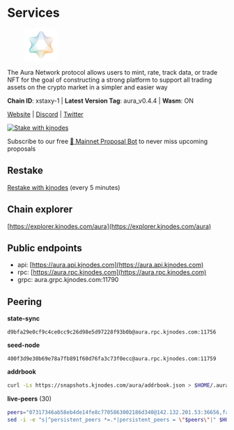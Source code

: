 # Services

<figure><img src="https://raw.githubusercontent.com/kj89/cosmos-images/main/logos/aura.png" alt=""><figcaption></figcaption></figure>

The Aura Network protocol allows users to mint, rate, track data,  or trade NFT for the goal of constructing a strong platform to  support all trading assets on the crypto market in a simpler and easier way

**Chain ID**: xstaxy-1 | **Latest Version Tag**: aura_v0.4.4 | **Wasm**: ON

[Website](https://aura.network) | [Discord](https://discord.gg/hpvF5QcWRf) | [Twitter](https://twitter.com/AuraNetworkHQ)

[![Stake with kjnodes](https://i.ibb.co/cr44Q8j/button-stake-with-kjnodes.png)](https://restake.app/aura/auravaloper17q4k3j6kcslrcuxtj9mxdcgez7kw7jdma8ykjs)

Subscribe to our free [🤖 Mainnet Proposal Bot](https://t.me/kjnodes_proposal_bot) to never miss upcoming proposals

## Restake

[Restake with kjnodes](https://restake.app/aura/auravaloper17q4k3j6kcslrcuxtj9mxdcgez7kw7jdma8ykjs) (every 5 minutes)
## Chain explorer
[https://explorer.kjnodes.com/aura](https://explorer.kjnodes.com/aura)

## Public endpoints

* api: [https://aura.api.kjnodes.com](https://aura.api.kjnodes.com)
* rpc: [https://aura.rpc.kjnodes.com](https://aura.rpc.kjnodes.com)
* grpc: aura.grpc.kjnodes.com:11790

## Peering

**state-sync**

```text
d9bfa29e0cf9c4ce0cc9c26d98e5d97228f93b0b@aura.rpc.kjnodes.com:11756
```

**seed-node**

```text
400f3d9e30b69e78a7fb891f60d76fa3c73f0ecc@aura.rpc.kjnodes.com:11759
```

**addrbook**
```bash
curl -Ls https://snapshots.kjnodes.com/aura/addrbook.json > $HOME/.aura/config/addrbook.json
```

**live-peers** (30)
```bash
peers="07317346ab58eb4de14fe8c7705863002186d340@142.132.201.53:36656,fa474fe8f7159c9699fb39acb2925702f0474502@141.95.157.139:10156,c9c0b28dcf2db5f0e7b756986d3326d62ba47e78@144.126.147.58:26656,670c0c23a1196e706e058133fbbb156f7f33b352@5.9.95.147:26656,7885a9e940b45b9a2183488ca3a901b043b6ed67@144.76.40.53:21756,34d759895c5a451488db34c686e74cb954d86723@65.108.135.212:26656,ebc272824924ea1a27ea3183dd0b9ba713494f83@95.214.52.139:26966,dce07d176e5ba4cfdc7b806eb80eabab162a09d0@45.76.213.229:26656,aec1624fad0adf47f9b4f7300dcb8bd4d63567f1@57.128.20.163:21756,3e7ef25f1c9829351936884618659167400eb0f1@142.132.149.171:26656,b6a0d0d030f35ffffcfe92e72ea13933c1adbe62@116.202.174.253:21656,0599779759ed60e12ed39a94cd02d303ba10d591@95.214.52.174:36656,f0c43af5395c36e41fcf7526c05d3c44e97b9499@185.165.241.20:26666,71bb73be4f030e47b813350ee32076ee43c67c27@134.209.111.108:26656,1584b3aa3969def4a9f70555b3b442d334053e94@148.113.159.22:10156,3e05f2b0fdd750511dbff9d3f6a47d3bc3d4b1f0@141.95.204.81:61456,ed15ae05f17dd4e672eec0a96c38364d063b68dc@65.108.6.45:60756,a859027129ee2524b57c43b9ecbe3bcc4d120efb@195.3.222.183:26656,5ce29d0d9ef1230eab07444dd73745d68a832d6f@65.109.106.172:40656,a58b4dec687b60ba05cf9a3e4cd1181b09c0661f@65.109.93.152:34656,0179528068da0dfaf61005cf5aa28793ca42b129@85.25.74.163:26656,63a90346040657406ddc48a2679e3bfbe17f717a@65.108.195.29:51656,a19b89ebbf7331f435b8ef100ce501d2377922ea@209.126.116.182:26656,42aaa8c2007e34ebc5ba1019251845d0ed591435@143.42.74.78:26656,1f536bba1e1922d8920ab742afd8c78b447c68b2@194.163.178.191:26676,b5774014ea48bee11fede34398118f98215508f0@141.95.148.107:26656,e46238ddcf2113b70f59b417994c375e2d67e265@71.236.119.108:40656,8d861db065439e8cff79d0d128ce0a141025be46@65.109.69.154:40656,10b4cb9cbd7d3dae1aacc97355c1269ce5e36c57@93.190.141.68:21056,57406c041d38af3bac9acdcb2b4bdc90dc7a8852@88.99.164.158:26656"
sed -i -e "s|^persistent_peers *=.*|persistent_peers = \"$peers\"|" $HOME/.aura/config/config.toml
```
